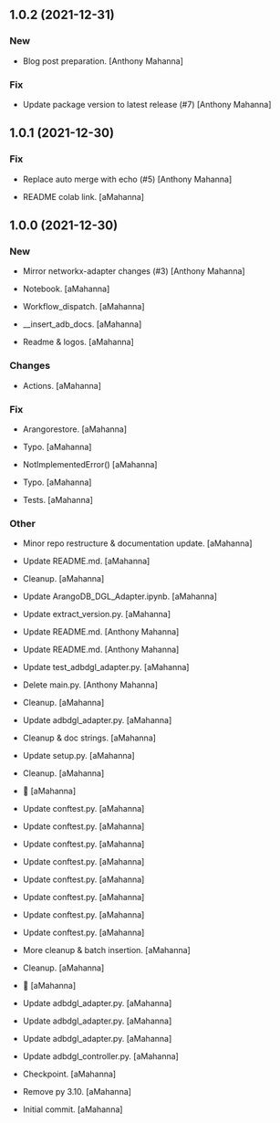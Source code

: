 ## 1.0.2 (2021-12-31)

### New

* Blog post preparation. [Anthony Mahanna]

### Fix

* Update package version to latest release (#7) [Anthony Mahanna]


## 1.0.1 (2021-12-30)

### Fix

* Replace auto merge with echo (#5) [Anthony Mahanna]

* README colab link. [aMahanna]


## 1.0.0 (2021-12-30)

### New

* Mirror networkx-adapter changes (#3) [Anthony Mahanna]

* Notebook. [aMahanna]

* Workflow_dispatch. [aMahanna]

* __insert_adb_docs. [aMahanna]

* Readme & logos. [aMahanna]

### Changes

* Actions. [aMahanna]

### Fix

* Arangorestore. [aMahanna]

* Typo. [aMahanna]

* NotImplementedError() [aMahanna]

* Typo. [aMahanna]

* Tests. [aMahanna]

### Other

* Minor repo restructure & documentation update. [aMahanna]

* Update README.md. [aMahanna]

* Cleanup. [aMahanna]

* Update ArangoDB_DGL_Adapter.ipynb. [aMahanna]

* Update extract_version.py. [aMahanna]

* Update README.md. [Anthony Mahanna]

* Update README.md. [Anthony Mahanna]

* Update test_adbdgl_adapter.py. [aMahanna]

* Delete main.py. [Anthony Mahanna]

* Cleanup. [aMahanna]

* Update adbdgl_adapter.py. [aMahanna]

* Cleanup & doc strings. [aMahanna]

* Update setup.py. [aMahanna]

* Cleanup. [aMahanna]

* :night_with_stars: [aMahanna]

* Update conftest.py. [aMahanna]

* Update conftest.py. [aMahanna]

* Update conftest.py. [aMahanna]

* Update conftest.py. [aMahanna]

* Update conftest.py. [aMahanna]

* Update conftest.py. [aMahanna]

* Update conftest.py. [aMahanna]

* Update conftest.py. [aMahanna]

* More cleanup & batch insertion. [aMahanna]

* Cleanup. [aMahanna]

* :rocket: [aMahanna]

* Update adbdgl_adapter.py. [aMahanna]

* Update adbdgl_adapter.py. [aMahanna]

* Update adbdgl_adapter.py. [aMahanna]

* Update adbdgl_controller.py. [aMahanna]

* Checkpoint. [aMahanna]

* Remove py 3.10. [aMahanna]

* Initial commit. [aMahanna]


